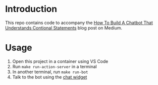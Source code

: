 # Introduction

This repo contains code to accompany the [How To Build A Chatbot That Understands Contional Statements](https://pub.towardsai.net/how-to-build-a-chatbot-that-understands-conditional-statements-39ea5a840d5) blog post on Medium.

# Usage

1. Open this project in a container using VS Code
2. Run `make run-action-server` in a terminal
3. In another terminal, run `make run-bot`
4. Talk to the bot using the [chat widget](ui/bot_ui.html)
